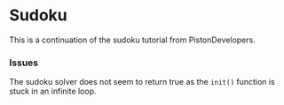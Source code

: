 # Sudoku
This is a continuation of the sudoku tutorial from PistonDevelopers.

### Issues
The sudoku solver does not seem to return true as the `init()` function is stuck
in an infinite loop.

